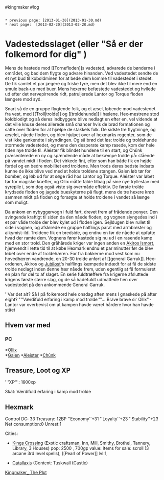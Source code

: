 #kingmaker #log

```ad-info

* previous page: [2013-01-30](2013-01-30.md)
* next page:  [2013-02-20](2013-02-20.md) 
```

# Vadestedsslaget (eller "Så er der folkemord for dig" )  
 
Mens de hastede mod [[Tornefloden]]s vadested, advarede de bønderne i området, og bad dem flygte og advare hinanden. Ved vadestedet sendte de et nyt bud til koboldminen for at bede dem komme til vadestedet i stedet. De fik samlet et par jægere og friske fyre, men det blev ikke til mere end en smule back-up med buer. Mens hexerne befæstede vadestedet og hvilede ud efter det nervepirrende ridt, patruljerede Lantor og Torque floden længere mod syd.
Snart så de en gruppe flygtende folk, og et æsel, løbende mod vadestedet fra vest, med [[Troll|trolde]] og [[troldehunde]] i hælene. Hex-mestrene stod koldblodigt og så deres indbyggere blive nedlagt en efter en, vel vidende at det ville knuse deres allerede små chancer hvis de brød formationen og satte over floden for at hjælpe de stakkels folk.
De sidste tre flygtninge, og æselet, nåede floden, og blev hjulpet over af hexmarks regenter, som de vist ikke genkendte i skyndingen. Og så brød det løs: trolde og troldehunde stormede vadestedet, og mens den desperate kamp rasede, kom der hele tiden nye trolde til. Aleister fik blindet hundene til en start, og Chûnk præsenterede en ny og spændende måde at bekæmpe trolde på: stående på vandet midt i floden. Det virkede fint, efter som han både fik en højde fordel og en bedre mobilitet end troldene. Men trods deres bedste indsats kunne de ikke blive ved med at holde troldene stangen. Galen løb tør for bomber, og løb ud for at søge råd hos Lantor og Torque. Aleister var løbet tør for magiske kræfter, og Ollix måtte falde tilbag på sine nye tryllestav med syrepile i, som dog også viste sig overmåde effektiv. De første trolde krydsede floden og jagede bueskyterne på flugt, mens de tre hexere krøb sammen midt på floden og forsøgte at holde troldene i vandet så længe som muligt.
Da ankom en nybyggervogn i fuld fart, drevet frem af frådende ponyer. Den svingende kraftigt til siden da den nåede floden, og vognen slyngedes ind i et par våde trolde der blev kylet ud i floden igen. Sejldugen blev rullet til side i vognen, og afslørede en gruppe halflings parat med armbrøster og alkymist-ild. Troldene fik en bredside, og endnu en før de nåede at opfatte hvad der ramte dem. Vognens fører kastede sig nu ud i en rasende kamp med en stor trold. Den gråhårede kriger var ingen anden en [Akiros Ismort](Akiros%20Ismort.md), hjemvendt i rette tid til at købe Hexmark endnu et par minutter før de blev løbet over ende af troldehæren. For fra bakkerne mod vest kom nu hovedhæren vandrende, en 20-30 trolde anført af [[general Garruk]]. Hex-ordenen, Akiros og [Jubilost](Jubilost%20Narthropple.md)'s halflings kæmpede indædt for at få de sidste trolde nedlagt inden denne hær nåede frem, uden egentlig at få formuleret en plan for del to af slaget. En serie fuldtræffere fra krigerne afsluttede krigens første større slag, og de så hadefuldt udmattede hen over vadestedet på den ankommende General Garruk.  
''Var det alt? Så I på folkemord hele onsdag aften mens I gnaskede på after eight? "''Værdifuld erfaring i kamp mod trolde''"... Brave brave sir Ollix''- Lantor var overbevist om at kampen havde været hårdere hvor han havde stået
 
## Hvem var med 
### PC 
 
*[Ollix](Ollix%20Stormhorn.md)  
*[Galen](Galen%20Jabir.md)
*[Aleister](Aleister.md)
*[Chûnk](Chûnk%20Van%20Der%20Hamer.md)
## Treasure, Loot og XP 
'''XP''': 1600xp
Skat: Værdifuld erfaring i kamp mod trolde
## Hexmark 
Control DC: 33 Treasury: 12BP 
  ''Economy''+31 ''Loyalty''+23 ''Stability''+23
  Net consumption:0 Unrest:1
Cities:
* [Kings Crossing](Kings%20Crossing.md) (Exotic craftsman, Inn, Mill, Smithy, Brothel, Tannery, Library, 3 Houses) pop: 2500 , 700gp value: Items for sale: scroll (3 arcane 3rd level spells), [[Pearl of Power]] lvl 1,
* [Catallaxis](Catallaxis.md) (Content: Tuskwall (Castle) 
[Kingmaker_ The Plot](Kingmaker_%20The%20Plot.md)
